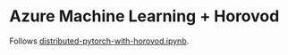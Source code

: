 # Azure Machine Learning + Horovod

Follows
[distributed-pytorch-with-horovod.ipynb](https://github.com/Azure/MachineLearningNotebooks/blob/master/how-to-use-azureml/ml-frameworks/pytorch/training/distributed-pytorch-with-horovod/distributed-pytorch-with-horovod.ipynb).
